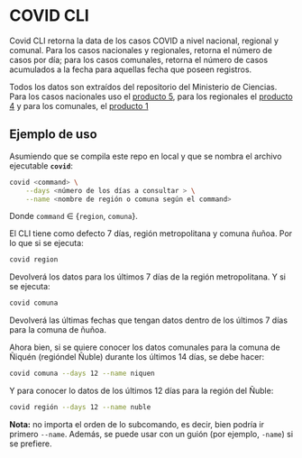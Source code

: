 # COVID CLI

Covid CLI retorna la data de los casos COVID a nivel nacional, regional y comunal. Para los casos nacionales y regionales, retorna el número de casos por día; para los casos comunales, retorna el número de casos acumulados a la fecha para aquellas fecha que poseen registros.

Todos los datos son extraídos del repositorio del Ministerio de Ciencias. Para los casos nacionales uso el [producto 5](https://github.com/MinCiencia/Datos-COVID19/tree/master/output/producto5), para los regionales el [producto 4](https://github.com/MinCiencia/Datos-COVID19/tree/master/output/producto4) y para los comunales, el [producto 1](https://github.com/MinCiencia/Datos-COVID19/tree/master/output/producto1)

## Ejemplo de uso

Asumiendo que se compila este repo en local y que se nombra el archivo ejecutable **`covid`**:

```bash
covid <command> \
    --days <número de los días a consultar > \
    --name <nombre de región o comuna según el command>
```

Donde `command` &in; {`region`, `comuna`}. 

El CLI tiene como defecto 7 días, región metropolitana y comuna ñuñoa. Por lo que si se ejecuta:

```bash
covid region
```

Devolverá los datos para los últimos 7 días de la región metropolitana. Y si se ejecuta:

```bash
covid comuna
```

Devolverá las últimas fechas que tengan datos dentro de los últimos 7 días para la comuna de ñuñoa.

Ahora bien, si se quiere conocer los datos comunales para la comuna de Ñiquén (regióndel Ñuble) durante los últimos 14 días, se debe hacer:

```bash
covid comuna --days 12 --name niquen
```

Y para conocer lo datos de los últimos 12 días para la región del Ñuble:

```bash
covid región --days 12 --name nuble
```

**Nota:** no importa el orden de lo subcomando, es decir, bien podría ir primero `--name`. Además, se puede usar con un guión (por ejemplo, `-name`) si se prefiere.